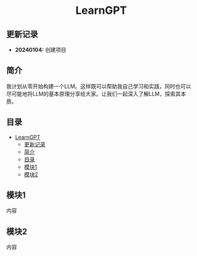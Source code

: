 # <p align="center">LearnGPT</p>

## 更新记录

- **20240104:** 创建项目

## 简介

我计划从零开始构建一个LLM。这样既可以帮助我自己学习和实践，同时也可以尽可能地将LLM的基本原理分享给大家。让我们一起深入了解LLM，探索其本质。

## 目录

- [LearnGPT](#learngpt)
  - [更新记录](#更新记录)
  - [简介](#简介)
  - [目录](#目录)
  - [模块1](#模块1)
  - [模块2](#模块2)

## 模块1

内容

## 模块2

内容
